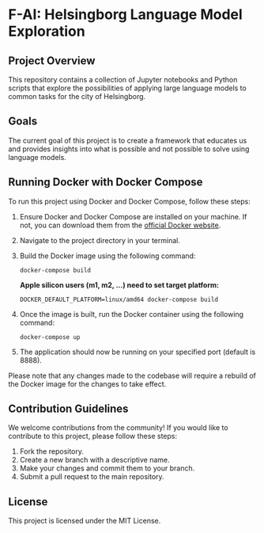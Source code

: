 # F-AI: Helsingborg Language Model Exploration

## Project Overview

This repository contains a collection of Jupyter notebooks and Python scripts that explore the possibilities of applying large language models to common tasks for the city of Helsingborg.

## Goals

The current goal of this project is to create a framework that educates us and provides insights into what is possible and not possible to solve using language models.

## Running Docker with Docker Compose

To run this project using Docker and Docker Compose, follow these steps:

1. Ensure Docker and Docker Compose are installed on your machine. If not, you can download them from the [official Docker website](https://docs.docker.com/get-docker/).

2. Navigate to the project directory in your terminal.

3. Build the Docker image using the following command:
   ```
   docker-compose build
   ```
   **Apple silicon users (m1, m2, ...) need to set target platform:**
   ```
   DOCKER_DEFAULT_PLATFORM=linux/amd64 docker-compose build
   ```
4. Once the image is built, run the Docker container using the following command:
   ```
   docker-compose up
   ```
5. The application should now be running on your specified port (default is 8888).

Please note that any changes made to the codebase will require a rebuild of the Docker image for the changes to take effect.

## Contribution Guidelines

We welcome contributions from the community! If you would like to contribute to this project, please follow these steps:

1. Fork the repository.
2. Create a new branch with a descriptive name.
3. Make your changes and commit them to your branch.
4. Submit a pull request to the main repository.

## License

This project is licensed under the MIT License.